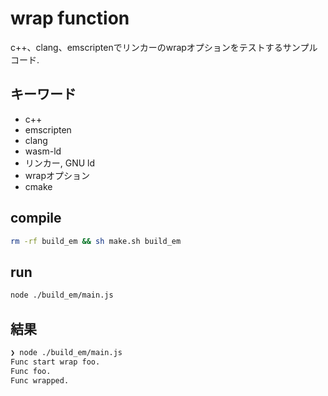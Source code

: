 # wrap function

c++、clang、emscriptenでリンカーのwrapオプションをテストするサンプルコード.

## キーワード

- c++
- emscripten
- clang
- wasm-ld
- リンカー, GNU ld
- wrapオプション
- cmake

## compile

```bash
rm -rf build_em && sh make.sh build_em
```

## run

```bash
node ./build_em/main.js
```

## 結果

```bash
❯ node ./build_em/main.js
Func start wrap foo.
Func foo.
Func wrapped.
```
